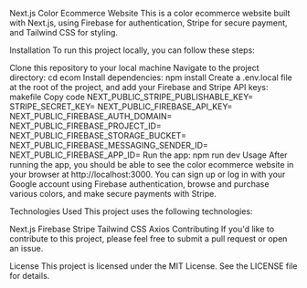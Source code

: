 Next.js Color Ecommerce Website
This is a color ecommerce website built with Next.js, using Firebase for authentication, Stripe for secure payment, and Tailwind CSS for styling.

Installation
To run this project locally, you can follow these steps:

Clone this repository to your local machine
Navigate to the project directory: cd ecom
Install dependencies: npm install
Create a .env.local file at the root of the project, and add your Firebase and Stripe API keys:
makefile
Copy code
NEXT_PUBLIC_STRIPE_PUBLISHABLE_KEY=<your-stripe-publishable-key>
STRIPE_SECRET_KEY=<your-stripe-secret-key>
NEXT_PUBLIC_FIREBASE_API_KEY=<your-firebase-api-key>
NEXT_PUBLIC_FIREBASE_AUTH_DOMAIN=<your-firebase-auth-domain>
NEXT_PUBLIC_FIREBASE_PROJECT_ID=<your-firebase-project-id>
NEXT_PUBLIC_FIREBASE_STORAGE_BUCKET=<your-firebase-storage-bucket>
NEXT_PUBLIC_FIREBASE_MESSAGING_SENDER_ID=<your-firebase-messaging-sender-id>
NEXT_PUBLIC_FIREBASE_APP_ID=<your-firebase-app-id>
Run the app: npm run dev
Usage
After running the app, you should be able to see the color ecommerce website in your browser at http://localhost:3000. You can sign up or log in with your Google account using Firebase authentication, browse and purchase various colors, and make secure payments with Stripe.

Technologies Used
This project uses the following technologies:

Next.js
Firebase
Stripe
Tailwind CSS
Axios
Contributing
If you'd like to contribute to this project, please feel free to submit a pull request or open an issue.

License
This project is licensed under the MIT License. See the LICENSE file for details.
